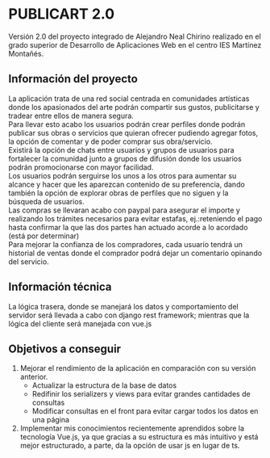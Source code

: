 # PUBLICART 2.0
Versión 2.0 del proyecto integrado de Alejandro Neal Chirino realizado en el grado superior de Desarrollo de Aplicaciones Web en el centro IES Martínez Montañés.

## Información del proyecto
La aplicación trata de una red social centrada en comunidades artísticas donde los apasionados del arte podrán compartir sus gustos, publicitarse y tradear entre ellos de manera segura.
<br>
Para llevar esto acabo los usuarios podrán crear perfiles donde podrán publicar sus obras o servicios que quieran ofrecer pudiendo agregar fotos, la opción de comentar y de poder comprar sus obra/servicio.
<br>
Existirá la opción de chats entre usuarios y grupos de usuarios para fortalecer la comunidad junto a grupos de difusión donde los usuarios podrán promocionarse con mayor facilidad.
<br>
Los usuarios podrán serguirse los unos a los otros para aumentar su alcance y hacer que les aparezcan contenido de su preferencia, dando también la opción de explorar obras de perfiles que no siguen y la búsqueda de usuarios.
<br>
Las compras se llevaran acabo con paypal para asegurar el importe y realizando los trámites necesarios para evitar estafas, ej.:reteniendo el pago hasta confirmar la que las dos partes han actuado acorde a lo acordado (está por determinar)
<br>
Para mejorar la confianza de los compradores, cada usuario tendrá un historial de ventas donde el comprador podrá dejar un comentario opinando del servicio.

## Información técnica
La lógica trasera, donde se manejará los datos y comportamiento del servidor será llevada a cabo con django rest framework; mientras que la lógica del cliente será manejada con vue.js

## Objetivos a conseguir
1. Mejorar el rendimiento de la aplicación en comparación con su versión anterior.
    - Actualizar la estructura de la base de datos
    - Redifinir los serializers y views para evitar grandes cantidades de consultas
    - Modificar consultas en el front para evitar cargar todos los datos en una página
1. Implementar mis conocimientos recientemente aprendidos sobre la tecnología Vue.js, ya que gracias a su estructura es más intuitivo y está mejor estructurado, a parte, da la opción de usar js en lugar de ts.